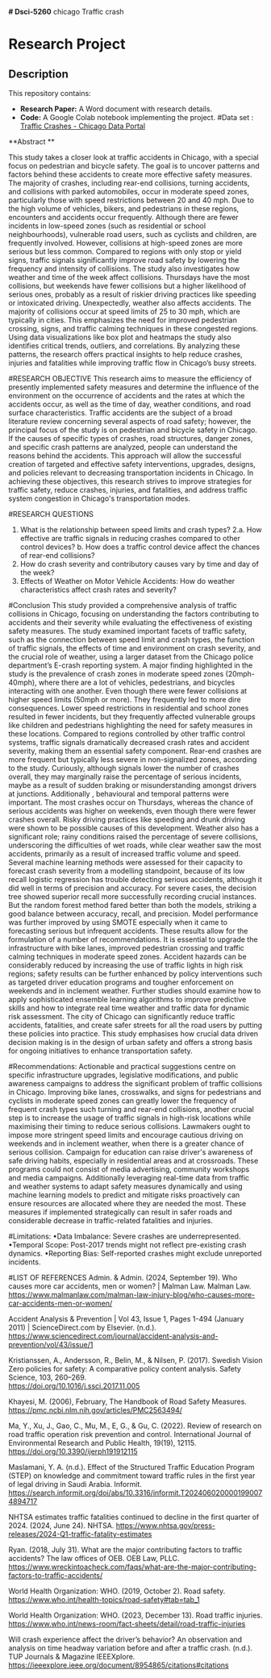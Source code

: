 **# Dsci-5260**
 chicago Traffic crash 
 # Research Project
## Description
This repository contains:
- **Research Paper:** A Word document with research details.
- **Code:** A Google Colab notebook implementing the project.
#Data set :
[Traffic Crashes - Chicago Data Portal](https://data.cityofchicago.org/Transportation/Traffic-Crashes-Crashes/85ca-t3if/about_data)


**Abstract **

This study takes a closer look at traffic accidents in Chicago, with a special focus on pedestrian and bicycle safety. The goal is to uncover patterns and factors behind these accidents to create more effective safety measures. The majority of crashes, including rear-end collisions, turning accidents, and collisions with parked automobiles, occur in moderate speed zones, particularly those with speed restrictions between 20 and 40 mph. Due to the high volume of vehicles, bikers, and pedestrians in these regions, encounters and accidents occur frequently. Although there are fewer incidents in low-speed zones (such as residential or school neighbourhoods), vulnerable road users, such as cyclists and children, are frequently involved. However, collisions at high-speed zones are more serious but less common. Compared to regions with only stop or yield signs, traffic signals significantly improve road safety by lowering the frequency and intensity of collisions. The study also investigates how weather and time of the week affect collisions. Thursdays have the most collisions, but weekends have fewer collisions but a higher likelihood of serious ones, probably as a result of riskier driving practices like speeding or intoxicated driving. Unexpectedly, weather also affects accidents. The majority of collisions occur at speed limits of 25 to 30 mph, which are typically in cities. This emphasizes the need for improved pedestrian crossing, signs, and traffic calming techniques in these congested regions. 
Using data visualizations like box plot and heatmaps the study also identifies critical trends, outliers, and correlations. By analyzing these patterns, the research offers practical insights to help reduce crashes, injuries and fatalities while improving traffic flow in Chicago’s busy streets.

#RESEARCH OBJECTIVE 
This research aims to measure the efficiency of presently implemented safety measures and determine the influence of the environment on the occurrence of accidents and the rates at which the accidents occur, as well as the time of day, weather conditions, and road surface characteristics. Traffic accidents are the subject of a broad literature review concerning several aspects of road safety; however, the principal focus of the study is on pedestrian and bicycle safety in Chicago. If the causes of specific types of crashes, road structures, danger zones, and specific crash patterns are analyzed, people can understand the reasons behind the accidents. This approach will allow the successful creation of targeted and effective safety interventions, upgrades, designs, and policies relevant to decreasing transportation incidents in Chicago. In achieving these objectives, this research strives to improve strategies for traffic safety, reduce crashes, injuries, and fatalities, and address traffic system congestion in Chicago's transportation modes. 

#RESEARCH QUESTIONS
1. What is the relationship between speed limits and crash types?
2.a. How effective are traffic signals in reducing crashes compared to other control devices?
   b. How does a traffic control device affect the chances of rear-end collisions?
3. How do crash severity and contributory causes vary by time and day of the week?
4. Effects of Weather on Motor Vehicle Accidents: How do weather characteristics affect crash rates and severity?

 #Conclusion
This study provided a comprehensive analysis of traffic collisions in Chicago, focusing on understanding the factors contributing to accidents and their severity while evaluating the effectiveness of existing safety measures. The study examined important facets of traffic safety, such as the connection between speed limit and crash types, the function of traffic signals, the effects of time and environment on crash severity, and the crucial role of weather, using a larger dataset from the Chicago police department’s E-crash reporting system. 
A major finding highlighted in the study is the prevalence of crash zones in moderate speed zones (20mph-40mph), where there are a lot of vehicles, pedestrians, and bicycles interacting with one another. Even though there were fewer collisions at higher speed limits (50mph or more). They frequently led to more dire consequences. Lower speed restrictions in residential and school zones resulted in fewer incidents, but they frequently affected vulnerable groups like children and pedestrians highlighting the need for safety measures in these locations.
Compared to regions controlled by other traffic control systems, traffic signals dramatically decreased crash rates and accident severity, making them an essential safety component. Rear-end crashes are more frequent but typically less severe in non-signalized zones, according to the study. 
Curiously, although signals lower the number of crashes overall, they may marginally raise the percentage of serious incidents, maybe as a result of sudden braking or misunderstanding amongst drivers at junctions. Additionally , behavioural and temporal patterns were important. The most crashes occur on Thursdays, whereas the chance of serious accidents was higher on weekends, even though there were fewer crashes overall. Risky driving practices like speeding and drunk driving were shown to be possible causes of this development. Weather also has a significant role; rainy conditions raised the percentage of severe collisions, underscoring the difficulties of wet roads, while clear weather saw the most accidents, primarily as a result of increased traffic volume and speed. 
Several machine learning methods were assessed for their capacity to forecast crash severity from a modelling standpoint, because of its low recall logistic regression has  trouble detecting serious accidents, although it did well in terms of precision and accuracy. For severe cases, the decision tree showed superior recall more successfully recording crucial instances. But the random forest method fared better than both the models, striking a good balance between accuracy, recall, and precision. Model performance was further improved by using SMOTE especially when it came to forecasting serious but infrequent accidents.  These results allow for the  formulation of a number of recommendations. It is essential to upgrade the infrastructure with bike lanes, improved pedestrian crossing and traffic calming techniques in moderate speed zones. Accident hazards can be considerably reduced by increasing the use of traffic lights in high risk regions; safety results can be further enhanced by policy interventions such as targeted driver education programs and tougher enforcement on weekends and in inclement weather. 
Further studies should examine how to apply sophisticated ensemble learning algorithms to improve predictive skills and how to integrate real time weather and traffic data for dynamic risk assessment.  The city of Chicago can significantly reduce traffic accidents, fatalities, and create safer streets for all the road users by putting these policies into practice. This study emphasises how crucial data driven decision making is in the design of urban safety and offers a strong basis for ongoing initiatives to enhance transportation safety.  


#Recommendations: 
Actionable and practical suggestions centre on specific infrastructure upgrades, legislative modifications, and public awareness campaigns to address the significant problem of traffic collisions in Chicago. Improving bike lanes, crosswalks, and signs for pedestrians and cyclists in moderate speed zones can greatly lower the frequency of frequent crash types such turning and rear-end collisions, another crucial step is to increase the usage of traffic signals in high-risk locations while maximising their timing to reduce serious collisions. Lawmakers ought to impose more stringent speed limits and encourage cautious driving on weekends and in inclement weather, when there is a greater chance of serious collision. Campaign for education can raise driver's awareness of safe driving habits, especially in residential areas and at crossroads. These programs could not consist of media advertising, community workshops and media campaigns. 
Additionally leveraging real-time data from traffic and weather systems to adapt safety measures dynamically and using machine learning models to predict and mitigate risks proactively can ensure resources are allocated where they are needed the most. These measures if implemented strategically can result in safer roads and considerable decrease in traffic-related fatalities and injuries.  


#Limitations:
•Data Imbalance: Severe crashes are underrepresented.
•Temporal Scope: Post-2017 trends might not reflect pre-existing crash dynamics.
•Reporting Bias: Self-reported crashes might exclude unreported incidents.


#LIST OF REFERENCES
Admin. & Admin. (2024, September 19). Who causes more car accidents, men or women? | Malman Law. Malman Law. 
https://www.malmanlaw.com/malman-law-injury-blog/who-causes-more-car-accidents-men-or-women/
 
Accident Analysis & Prevention | Vol 43, Issue 1, Pages 1-494 (January 2011) | 	ScienceDirect.com by Elsevier. (n.d.). 
       https://www.sciencedirect.com/journal/accident-analysis-and-prevention/vol/43/issue/1
 
Kristianssen, A., Andersson, R., Belin, M., & Nilsen, P. (2017). Swedish Vision Zero policies for safety: A comparative policy content analysis. Safety Science, 103, 260–269.      
	https://doi.org/10.1016/j.ssci.2017.11.005 
   
Khayesi, M. (2006), February,  The Handbook of Road Safety Measures.    https://pmc.ncbi.nlm.nih.gov/articles/PMC2563494/ 
 
Ma, Y., Xu, J., Gao, C., Mu, M., E, G., & Gu, C. (2022). Review of research on road traffic operation risk prevention and control. International Journal of Environmental Research and Public Health, 19(19), 12115.
             https://doi.org/10.3390/ijerph191912115 
 
Maslamani, Y. A. (n.d.). Effect of the Structured Traffic Education Program (STEP) on knowledge and commitment toward traffic rules in the first year of legal driving in Saudi Arabia. Informit. 
https://search.informit.org/doi/abs/10.3316/informit.T2024060200001990074894717
  
NHTSA estimates traffic fatalities continued to decline in the first quarter of 2024. (2024, June 24). NHTSA.
        	https://www.nhtsa.gov/press-releases/2024-Q1-traffic-fatality-estimates
 
Ryan. (2018, July 31). What are the major contributing factors to traffic accidents? The   law offices of OEB. OEB Law, PLLC. 
 https://www.wreckintoacheck.com/faqs/what-are-the-major-contributing-factors-to-traffic-accidents/
 
World Health Organization: WHO. (2019, October 2). Road safety. 
https://www.who.int/health-topics/road-safety#tab=tab_1
 
World Health Organization: WHO. (2023, December 13). Road traffic injuries.     	https://www.who.int/news-room/fact-sheets/detail/road-traffic-injuries
 
Will crash experience affect the driver’s behavior? An observation and analysis on time headway variation before and after a traffic crash. (n.d.). TUP Journals & Magazine IEEEXplore. 
https://ieeexplore.ieee.org/document/8954865/citations#citations


